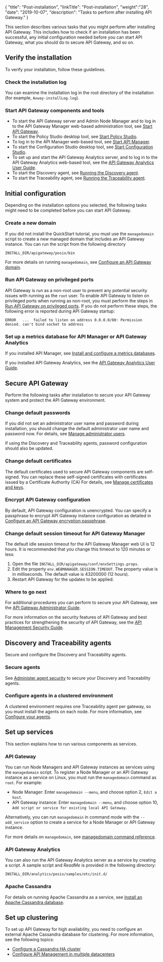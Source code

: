 {
"title": "Post-installation",
"linkTitle": "Post-installation",
"weight":"28",
"date": "2019-10-07",
"description": "Tasks to perform after installing API Gateway."
}

This section describes various tasks that you might perform after installing API Gateway. This includes how to check if an installation has been successful, any initial configuration needed before you can start API Gateway, what you should do to secure API Gateway, and so on.

## Verify the installation

To verify your installation, follow these guidelines.

### Check the installation log

You can examine the installation log in the root directory of the installation (for example, `Axway-installLog.log`).

### Start API Gateway components and tools

* To start the API Gateway server and Admin Node Manager and to log in to the API Gateway Manager web-based administration tool, see [Start API Gateway](/docs/apim_installation/apigtw_install/install_gateway#start-api-gateway).
* To start the Policy Studio desktop tool, see [Start Policy Studio](/docs/apim_installation/apigtw_install/install_policy_studio#start_policy_studio).
* To log in to the API Manager web-based tool, see [Start API Manager](/docs/apim_installation/apigtw_install/install_api_mgmt#start-api-manager).
* To start the Configuration Studio desktop tool, see [Start Configuration Studio](/docs/apim_installation/apigtw_install/install_config_studio#start-configuration-studio).
* To set up and start the API Gateway Analytics server, and to log in to the API Gateway Analytics web-based tool, see the [API Gateway Analytics User Guide](/docs/apimanager_analytics/).
* To start the Discovery agent, see [Running the Discovery agent](https://docs.axway.com/bundle/amplify-central/page/docs/connect_manage_environ/connect_api_manager/gateway-administation/index.html#running-the-discovery-agent).
* To start the Traceability agent, see [Running the Traceability agent](https://docs.axway.com/bundle/amplify-central/page/docs/connect_manage_environ/connect_api_manager/gateway-administation/index.html#running-the-binary-traceability-agent).

## Initial configuration

Depending on the installation options you selected, the following tasks might need to be completed before you can start API Gateway.

### Create a new domain

If you did not install the QuickStart tutorial, you must use the `managedomain` script to create a new managed domain that includes an API Gateway instance. You can run the script from the following directory

```
INSTALL_DIR/apigateway/posix/bin
```

For more details on running `managedomain`, see [Configure an API Gateway domain](/docs/apim_administration/apigtw_admin/makegateway/).

### Run API Gateway on privileged ports

API Gateway is run as a non-root user to prevent any potential security issues with running as the `root` user. To enable API Gateway to listen on privileged ports when running as non-root, you must perform the steps in [Run API Gateway on privileged ports](/docs/apim_administration/apigtw_admin/admin_non_root/). If you do not perform these steps, the following error is reported during API Gateway startup:

```
ERROR   ...  failed to listen on address 0.0.0.0/80: Permission denied. can't bind socket to address
```

### Set up a metrics database for API Manager or API Gateway Analytics

If you installed API Manager, see [Install and configure a metrics databases](/docs/apim_installation/apigtw_install/metrics_db_install/).

If you installed API Gateway Analytics, see the [API Gateway Analytics User Guide](/docs/apimanager_analytics/).

## Secure API Gateway

Perform the following tasks after installation to secure your API Gateway system and protect the API Gateway environment.

### Change default passwords

If you did not set an administrator user name and password during installation, you should change the default administrator user name and password now. For details, see
[Manage administrator users](/docs/apim_administration/apigtw_admin/manage_user_access#manage-admin-users).

If using the Discovery and Traceability agents, password configuration should also be updated.

### Change default certificates

The default certificates used to secure API Gateway components are self-signed. You can replace these self-signed certificates with certificates issued by a Certificate Authority (CA) For details, see [Manage certificates and keys](/docs/apim_administration/apigtw_admin/general_certificates/).

### Encrypt API Gateway configuration

By default, API Gateway configuration is unencrypted. You can specify a passphrase to encrypt API Gateway instance configuration as detailed in [Configure an API Gateway encryption passphrase](/docs/apim_administration/apigtw_admin/general_passphrase/).

### Change default session timeout for API Gateway Manager

The default idle session timeout for the API Gateway Manager web UI is 12 hours. It is recommended that you change this timeout to 120 minutes or less:

1. Open the file `INSTALL_DIR/apigateway/conf/envSettings.props`.
2. Edit the property `env.WEBMANAGER.SESSION.TIMEOUT`. The property value is in milliseconds. The default value is 43200000 (12 hours).
3. Restart API Gateway for the updates to be applied.

### Where to go next

For additional procedures you can perform to secure your API Gateway, see the [API Gateway Administrator Guide](/docs/apim_administration/apigtw_admin/).

For more information on the security features of API Gateway and best practices for strengthening the security of API Gateway, see the [API Management Security Guide](https://docs.axway.com/bundle/apim-security-guide/page/api_management_security_guide.html).

## Discovery and Traceability agents

Secure and configure the Discovery and Traceability agents.

### Secure agents

See [Administer agent security](https://docs.axway.com/bundle/amplify-central/page/docs/connect_manage_environ/connected_agent_common_reference/agent_security/index.html) to secure your Discovery and Traceability agents.

### Configure agents in a clustered environment

A clustered environment requires one Traceability agent per gateway, so you must install the agents on each node. For more information, see [Configure your agents](https://docs.axway.com/bundle/amplify-central/page/docs/connect_manage_environ/connect_api_manager/deploy-your-agents-with-amplify-cli/index.html#step-4-run-the-agents-configure-procedure).

## Set up services

This section explains how to run various components as services.

### API Gateway

You can run Node Managers and API Gateway instances as services using the `managedomain` script. To register a Node Manager or an API Gateway instance as a service
on Linux, you must run the `managedomain` command as `root`. For example:

* Node Manager: Enter `managedomain --menu`, and choose option 2, `Edit a host`.
* API Gateway instance: Enter `managedomain --menu`, and choose option 10, `Add script or service for existing local API Gateway`.

Alternatively, you can run `managedomain` in command mode with the `--add_service` option to create a service for a Node Manager or API Gateway instance.

For more details on `managedomain`, see [managedomain command reference](/docs/apim_reference/managedomain_ref/).

### API Gateway Analytics

You can also run the API Gateway Analytics server as a service by creating a script. A sample script and *ReadMe* is provided in the following directory:

```
INSTALL_DIR/analytics/posix/samples/etc/init.d/
```

### Apache Cassandra

For details on running Apache Cassandra as a service, see [Install an Apache Cassandra database](/docs/apim_installation/apigtw_install/cassandra_install).

## Set up clustering

To set up API Gateway for high availability, you need to configure an external Apache Cassandra database for clustering. For more information, see the following topics:

* [Configure a Cassandra HA cluster](/docs/cass_admin/cassandra_config/)
* [Configure API Management in multiple datacenters](/docs/apimgmt_multi_dc/)
